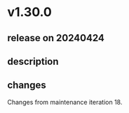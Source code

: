 # v1.30.0

## release on 20240424

## description

## changes

Changes from maintenance iteration 18.

